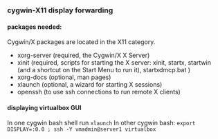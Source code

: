 ### cygwin-X11 display forwarding

#### packages needed:

Cygwin/X packages are located in the X11 category.
* xorg-server (required, the Cygwin/X X Server)
* xinit (required, scripts for starting the X server: xinit, startx, startwin (and a shortcut on the Start Menu to run it), startxdmcp.bat )
* xorg-docs (optional, man pages)
* xlaunch (optional, a wizard for starting X sessions)
* openssh (to use ssh connections to run remote X clients)

#### displaying virtualbox GUI

In one cygwin bash shell run 
```xlaunch```
In other cygwin bash:
```export DISPLAY=:0.0 ; ssh -Y vmadmin@server1 virtualbox```

